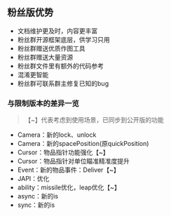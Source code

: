 ## 粉丝版优势

* 文档维护更及时，内容更丰富
* 粉丝群开源框架底层，供学习只用
* 粉丝群赠送优质作图工具
* 粉丝群赠送大量资源
* 粉丝群文件里有额外的代码参考
* 混淆更智能
* 粉丝群可联系群主修复已知的bug

### 与限制版本的差异一览

> 【~】代表考虑到使用场景，已同步到公开版的功能

* Camera：新的lock、unlock
* Camera：新的spacePosition(原quickPosition)
* Cursor：物品指针功能强化【~】
* Cursor：物品指针对单位瞄准精准度提升
* Event：新的物品事件：Deliver【~】
* JAPI：优化
* ability：missile优化，leap优化【~】
* async：新的is
* sync：新的is
